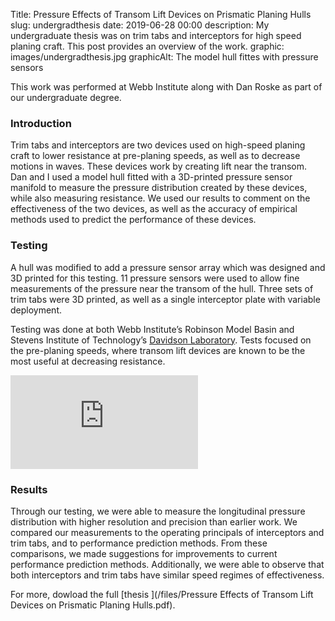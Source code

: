 Title: Pressure Effects of Transom Lift Devices on Prismatic Planing Hulls
slug: undergradthesis
date: 2019-06-28 00:00
description: My undergraduate thesis was on trim tabs and interceptors for high speed planing craft. This post provides an overview of the work.
graphic: images/undergradthesis.jpg
graphicAlt: The model hull fittes with pressure sensors

This work was performed at Webb Institute along with Dan Roske as part of our undergraduate degree.

### Introduction

Trim tabs and interceptors are two devices used on high-speed planing craft to lower resistance at pre-planing speeds, as well as to decrease motions in waves.  These devices work by creating lift near the transom. Dan and I used a model hull fitted with a 3D-printed pressure sensor manifold to measure the pressure distribution created by these devices, while also measuring resistance. We used our results to comment on the effectiveness of the two devices, as well as the accuracy of empirical methods used to predict the performance of these devices.

### Testing

<div class="row">
<div class="col-12 col-lg-8">

<p>A hull was modified to add a pressure sensor array which was designed and 3D printed for this testing. 11 pressure sensors were used to allow fine measurements of the pressure near the transom of the hull. Three sets of trim tabs were 3D printed, as well as a single interceptor plate with variable deployment.</p>

<p>Testing was done at both Webb Institute’s Robinson Model Basin and Stevens Institute of Technology’s <a href="https://www.stevens.edu/davidson-laboratory">Davidson Laboratory</a>. Tests focused on the pre-planing speeds, where transom lift devices are known to be the most useful at decreasing resistance.</p>

</div>

<div class="col-12 col-lg-4">
  <div class="embed-responsive embed-responsive-16by9">
    <iframe class="embed-responsive-item" src="https://www.youtube-nocookie.com/embed/ekA59PTnhR0?rel=0" title="YouTube video player" frameBorder="0" allowfullscreen seamless></iframe>
  </div>
</div>
</div>

### Results

Through our testing, we were able to measure the longitudinal pressure distribution with higher resolution and precision than earlier work. We compared our measurements to the operating principals of interceptors and trim tabs, and to performance prediction methods. From these comparisons, we made suggestions for improvements to current performance prediction methods. Additionally, we were able to observe that both interceptors and trim tabs have similar speed regimes of effectiveness.

For more, dowload the full [thesis <i class="bi bi-file-earmark-pdf"></i>](/files/Pressure Effects of Transom Lift Devices on Prismatic Planing Hulls.pdf).